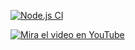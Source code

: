 [![Node.js CI](https://github.com/JuniorPrimes/midudev-aprender-tdd-github-actions/actions/workflows/node-v2.js.yml/badge.svg)](https://github.com/JuniorPrimes/midudev-aprender-tdd-github-actions/actions/workflows/node-v2.js.yml)

[![Mira el video en YouTube](https://img.youtube.com/vi/-8haKKGc55Y/hqdefault.jpg)](https://www.youtube.com/watch?v=-8haKKGc55Y)
